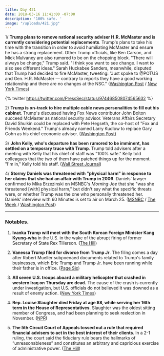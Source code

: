 ```yaml
---
title: Day 421
date: 2018-03-16 11:41:00 -07:00
description: '100% safe. '
image: "/uploads/421.jpg"
---
```


1/ **Trump plans to remove national security adviser H.R. McMaster and is currently considering potential replacements**. Trump's plans to take his time with the transition in order to avoid humiliating McMaster and ensure he has a strong replacement. Other Trump officials, like Ben Carson, and Mick Mulvaney are also rumored to be on the chopping block. "There will always be change," Trump said. "I think you want to see change. I want to also see different ideas." Sarah Huckabee Sanders, meanwhile, disputed that Trump had decided to fire McMaster, tweeting: "Just spoke to @POTUS and Gen. H.R. McMaster — contrary to reports they have a good working relationship and there are no changes at the NSC." ([Washington Post](https://www.washingtonpost.com/politics/trump-decides-to-remove-national-security-adviser-and-others-may-follow/2018/03/15/fea2ebae-285c-11e8-bc72-077aa4dab9ef_story.html?utm_term=.aea9427e1773) / [New York Times](https://www.nytimes.com/2018/03/15/us/politics/trump-white-house-turnover.html)) 

{% twitter https://twitter.com/PressSec/status/974468508074565632 %}

2/ **Trump is on-track to hire multiple cable news personalities to fill out his cabinet**. Trump's discussed having Fox News contributor John Bolton succeed McMaster as national security advisor. Veterans Affairs Secretary David Shulkin could be replaced with Pete Hegseth, the co-host of "Fox and Friends Weekend." Trump's already named Larry Kudlow to replace Gary Cohn as his chief economic adviser. ([Washington Post](https://www.washingtonpost.com/news/powerpost/paloma/daily-202/2018/03/16/daily-202-trump-may-hire-multiple-cable-news-personalities-as-part-of-shake-up/5aab2c5530fb047655a06cdb/))

3/ **John Kelly, who's departure has been rumored to be imminent, has settled on a temporary truce with Trump**. Trump told advisers after a meeting with Kelly that his chief of staff was "100% safe." Kelly told colleagues that the two of them have patched things up for the moment. "I'm in," Kelly told his staff. ([Wall Street Journal](https://www.wsj.com/articles/donald-trump-and-john-kelly-reach-temporary-truce-1521209445))

4/ **Stormy Daniels was threatened with "physical harm" in response to her claims that she had an affair with Trump in 2006**. Daniels' lawyer confirmed to Mika Brzezinski on MSNBC's *Morning Joe* that she "was she threatened \[with\] physical harm," but didn't say what the specific threats were, or whether Trump was the one who personally threatened her. Daniels' interview with 60 Minutes is set to air on March 25. ([MSNBC](https://twitter.com/i/web/status/974612042710691840) / [The Week](http://theweek.com/speedreads/761344/stormy-daniels-threatened-physical-harm-relation-claims-that-affair-trump-lawyer-says) / [Washington Post](https://www.washingtonpost.com/politics/cbs-tentatively-sets-march-25-for-airing-60-minutes-interview-with-stormy-daniels/2018/03/15/f400a36a-27b4-11e8-bc72-077aa4dab9ef_story.html?utm_term=.2b661479e424))

---

### Notables.

1. **Ivanka Trump will meet with the South Korean Foreign Minister Kang Kyung-wha** in the U.S. in the wake of the abrupt firing of former Secretary of State Rex Tillerson. ([The Hill](http://thehill.com/policy/international/378751-south-korean-minister-to-meet-ivanka-after-tillerson-was-fired))

2. **Vanessa Trump filed for divorce from Trump Jr**. The filing comes a day after Robert Mueller subpoenaed documents related to Trump's family businesses, which Eric Trump and Trump Jr. have been running while their father is in office. ([Page Six](https://pagesix.com/2018/03/15/vanessa-trump-files-for-divorce-from-donald-trump-jr/))

3. **All seven U.S. troops aboard a military helicopter that crashed in western Iraq on Thursday are dead.** The cause of the crash is currently under investigation, but U.S. officials do not believed it was downed as a result of enemy action. ([New York Times](https://www.nytimes.com/2018/03/16/us/politics/seven-troops-killed-helicopter-crash-iraq.html))

4. **Rep. Louise Slaughter died Friday at age 88, while serving her 16th term in the House of Representatives**. Slaughter was the oldest sitting member of Congress, and had been planning to seek reelection in November. ([NPR](https://www.npr.org/sections/thetwo-way/2018/03/16/594262378/louise-slaughter-trailblazer-in-congress-dies-at-88))

5. **The 5th Circuit Court of Appeals tossed out a rule that required financial advisers to act in the best interest of their clients**. In a 2-1 ruling, the court said the fiduciary rule bears the hallmarks of “unreasonableness” and constitutes an arbitrary and capricious exercise of administrative power. ([The Hill](http://thehill.com/regulation/court-battles/378722-federal-appeals-court-tosses-out-obama-era-labor-dept-fiduciary-rule))